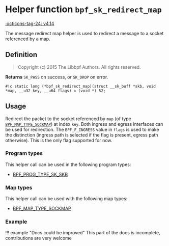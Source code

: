 # Helper function `bpf_sk_redirect_map`

<!-- [FEATURE_TAG](bpf_sk_redirect_map) -->
[:octicons-tag-24: v4.14](https://github.com/torvalds/linux/commit/174a79ff9515f400b9a6115643dafd62a635b7e6)
<!-- [/FEATURE_TAG] -->

The message redirect map helper is used to redirect a message to a socket referenced by a map.

## Definition

> Copyright (c) 2015 The Libbpf Authors. All rights reserved.


**Returns**
`SK_PASS` on success, or `SK_DROP` on error.

`#!c static long (*bpf_sk_redirect_map)(struct __sk_buff *skb, void *map, __u32 key, __u64 flags) = (void *) 52;`

## Usage

Redirect the packet to the socket referenced by `map` (of type [`BPF_MAP_TYPE_SOCKMAP`](../map-type/BPF_MAP_TYPE_SOCKMAP.md)) at index `key`. Both ingress and egress interfaces can be used for redirection. The `BPF_F_INGRESS` value in `flags` is used to make the distinction (ingress path is selected if the flag is present, egress path otherwise). This is the only flag supported for now.

### Program types

This helper call can be used in the following program types:

<!-- DO NOT EDIT MANUALLY -->
<!-- [HELPER_FUNC_PROG_REF] -->
 * [BPF_PROG_TYPE_SK_SKB](../program-type/BPF_PROG_TYPE_SK_SKB.md)
<!-- [/HELPER_FUNC_PROG_REF] -->

### Map types

This helper call can be used with the following map types:

<!-- DO NOT EDIT MANUALLY -->
<!-- [HELPER_FUNC_MAP_REF] -->
 * [BPF_MAP_TYPE_SOCKMAP](../map-type/BPF_MAP_TYPE_SOCKMAP.md)
<!-- [/HELPER_FUNC_MAP_REF] -->

### Example

!!! example "Docs could be improved"
    This part of the docs is incomplete, contributions are very welcome
